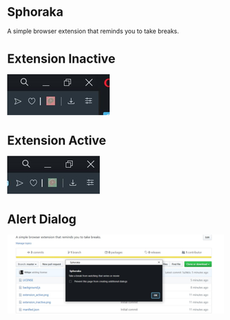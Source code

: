 # Sphoraka
A simple browser extension that reminds you to take breaks.

# Extension Inactive
![Extension Inactive](https://github.com/hhhpv/Sphoraka/blob/master/Inactive.jpg)

# Extension Active
![Extension Active](https://github.com/hhhpv/Sphoraka/blob/master/active.jpg)

# Alert Dialog
![Alert Screenshot](https://github.com/hhhpv/Sphoraka/blob/master/alert.jpg)
